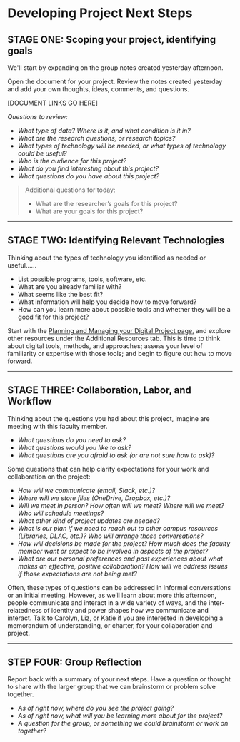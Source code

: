 # Developing Project Next Steps

## STAGE ONE: Scoping your project, identifying goals
We'll start by expanding on the group notes created yesterday afternoon.

Open the document for your project. Review the notes created yesterday and add your own thoughts, ideas, comments, and questions.

[DOCUMENT LINKS GO HERE]

<em>Questions to review:</em>
<ul>
 	<li><em>What type of data? Where is it, and what condition is it in?</em></li>
 	<li><em>What are the research questions, or research topics?</em></li>
 	<li><em>What types of technology will be needed, or what types of technology could be useful?</em></li>
 	<li><em>Who is the audience for this project?</em></li>
 	<li><em>What do you find interesting about this project?</em></li>
 	<li><em>What questions do you have about this project?</em></li>
</ul>

<blockquote>Additional questions for today:
<ul>
 	<li>What are the researcher’s goals for this project?
</li>
 	<li>What are your goals for this project?
</li>
</ul>
</blockquote>

<hr />

## STAGE TWO: Identifying Relevant Technologies

Thinking about the types of technology you identified as needed or useful……

<ul>
 	<li>List possible programs, tools, software, etc.</li>
 	<li>What are you already familiar with?</li>
 	<li>What seems like the best fit?</li>
 	<li>What information will help you decide how to move forward?</li>
 	<li>How can you learn more about possible tools and whether they will be a good fit for this project?</li>
</ul>

Start with the <a href="http://2019bootcamp.vivero.sites.grinnell.edu/tutorials/project-management/">Planning and Managing your Digital Project page</a>, and explore other resources under the Additional Resources tab. This is time to think about digital tools, methods, and approaches; assess your level of familiarity or expertise with those tools; and begin to figure out how to move forward.

<hr />

## STAGE THREE: Collaboration, Labor, and Workflow

Thinking about the questions you had about this project, imagine are meeting with this faculty member.
<ul>
 	<li><em>What questions do you need to ask?</em></li>
 	<li><em>What questions would you like to ask?</em></li>
 	<li><em>What questions are you afraid to ask (or are not sure how to ask)?</em></li>
</ul>

Some questions that can help clarify expectations for your work and collaboration on the project:
<ul>
 	<li><em>How will we communicate (email, Slack, etc.)?</em></li>
 	<li><em>Where will we store files (OneDrive, Dropbox, etc.)?</em></li>
 	<li><em>Will we meet in person? How often will we meet? Where will we meet? Who will schedule meetings?</em></li>
 	<li><em>What other kind of project updates are needed?</em></li>
 	<li><em>What is our plan if we need to reach out to other campus resources (Libraries, DLAC, etc.)? Who will arrange those conversations?</em></li>
 	<li><em>How will decisions be made for the project? How much does the faculty member want or expect to be involved in aspects of the project?</em></li>
 	<li><em>What are our personal preferences and past experiences about what makes an effective, positive collaboration? How will we address issues if those expectations are not being met?</em></li>
</ul>

Often, these types of questions can be addressed in informal conversations or an initial meeting. However, as we’ll learn about more this afternoon, people communicate and interact in a wide variety of ways, and the inter-relatedness of identity and power shapes how we communicate and interact. Talk to Carolyn, Liz, or Katie if you are interested in developing a memorandum of understanding, or charter, for your collaboration and project.

<hr />

## STEP FOUR: Group Reflection

Report back with a summary of your next steps. Have a question or thought to share with the larger group that we can brainstorm or problem solve together.
<ul>
 	<li><em>As of right now, where do you see the project going?</em></li>
 	<li><em>As of right now, what will you be learning more about for the project?</em></li>
 	<li><em>A question for the group, or something we could brainstorm or work on together?</em></li>
</ul>
